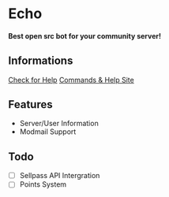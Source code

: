 
# Echo

#### Best open src bot for your community server!



## Informations

[Check for Help](https://discord.gg/KJs5jM7JTa)
[Commands & Help Site](https://whoisnico.github.io/echo-bot/)


## Features

- Server/User Information
- Modmail Support



## Todo
- [ ] Sellpass API Intergration
- [ ] Points System
